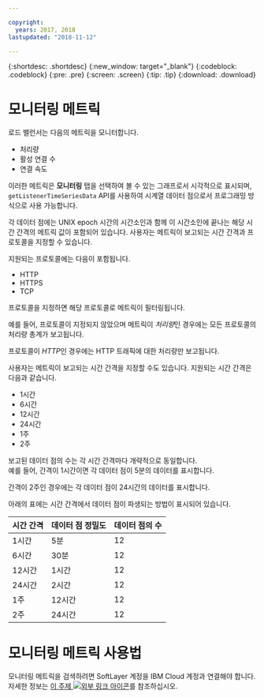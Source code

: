 ```yaml
---

copyright:
  years: 2017, 2018
lastupdated: "2018-11-12"

---
```


{:shortdesc: .shortdesc}
{:new_window: target="_blank"}
{:codeblock: .codeblock}
{:pre: .pre}
{:screen: .screen}
{:tip: .tip}
{:download: .download}

# 모니터링 메트릭

로드 밸런서는 다음의 메트릭을 모니터합니다. 

* 처리량
* 활성 연결 수
* 연결 속도

이러한 메트릭은 **모니터링** 탭을 선택하여 볼 수 있는 그래프로서 시각적으로 표시되며,
`getListenerTimeSeriesData` API를 사용하여 시계열 데이터 점으로서 프로그래밍 방식으로 사용 가능합니다.

각 데이터 점에는 UNIX epoch 시간의 시간소인과 함께 이 시간소인에 끝나는 해당 시간 간격의 메트릭 값이 포함되어 있습니다. 사용자는 메트릭이 보고되는 시간 간격과 프로토콜을 지정할 수 있습니다. 

지원되는 프로토콜에는 다음이 포함됩니다.

* HTTP
* HTTPS
* TCP

프로토콜을 지정하면 해당 프로토콜로 메트릭이 필터링됩니다.

예를 들어, 프로토콜이 지정되지 않았으며 메트릭이 *처리량*인 경우에는 모든 프로토콜의 처리량 총계가 보고됩니다.

프로토콜이 *HTTP*인 경우에는 HTTP 트래픽에 대한 처리량만 보고됩니다.

사용자는 메트릭이 보고되는 시간 간격을 지정할 수도 있습니다. 지원되는 시간 간격은 다음과 같습니다. 

* 1시간
* 6시간
* 12시간
* 24시간
* 1주
* 2주

보고된 데이터 점의 수는 각 시간 간격마다 개략적으로 동일합니다.  
예를 들어, 간격이 1시간이면 각 데이터 점이 5분의 데이터를 표시합니다.

간격이 2주인 경우에는 각 데이터 점이 24시간의 데이터를 표시합니다.

아래의 표에는 시간 간격에서 데이터 점이 파생되는 방법이 표시되어 있습니다.

| 시간 간격 | 데이터 점 정밀도 | 데이터 점의 수 |                                                                                              
| ------------------------------------------ | --------------------------------------------------- | -------------------|
| 1시간    | 5분 | 12   |
| 6시간   | 30분 | 12  |
| 12시간  | 1시간 | 12 |
| 24시간  | 2시간 | 12 |
| 1주    | 12시간 | 12 |
| 2주  | 24시간 | 12 |

# 모니터링 메트릭 사용법

모니터링 메트릭을 검색하려면 SoftLayer 계정을 IBM Cloud 계정과 연결해야 합니다. 자세한 정보는 [이 주제 ![외부 링크 아이콘](../../icons/launch-glyph.svg "외부 링크 아이콘")](/docs/account/softlayerlink.html#link_user_account)를 참조하십시오.
